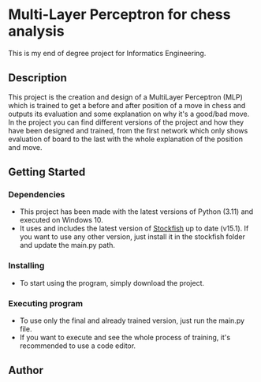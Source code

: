 # Multi-Layer Perceptron for chess analysis

This is my end of degree project for Informatics Engineering.

## Description

This project is the creation and design of a MultiLayer Perceptron (MLP) which is trained to get a before and after position of a move in chess and outputs its evaluation and some explanation on why it's a good/bad move.
In the project you can find different versions of the project and how they have been designed and trained, from the first network which only shows evaluation of board to the last with the whole explanation of the position and move.

## Getting Started

### Dependencies

* This project has been made with the latest versions of Python (3.11) and executed on Windows 10.
* It uses and includes the latest version of [Stockfish](https://github.com/official-stockfish/Stockfish) up to date (v15.1). If you want to use any other version, just install it in the stockfish folder and update the main.py path.

### Installing

* To start using the program, simply download the project.

### Executing program

* To use only the final and already trained version, just run the main.py file.
* If you want to execute and see the whole process of training, it's recommended to use a code editor.

## Author